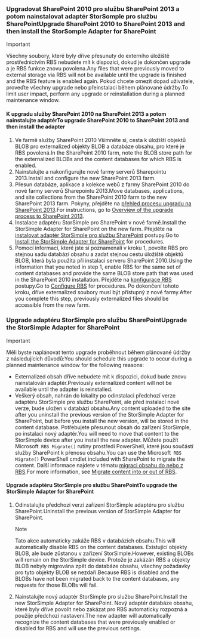 <!--author=SharS last changed: 9/17/15-->

### <a name="upgrade-sharepoint-2010-to-sharepoint-2013-and-then-install-the-storsomple-adapter-for-sharepoint"></a><span data-ttu-id="6ddd7-101">Upgradovat SharePoint 2010 pro službu SharePoint 2013 a potom nainstalovat adaptér StorSomple pro službu SharePoint</span><span class="sxs-lookup"><span data-stu-id="6ddd7-101">Upgrade SharePoint 2010 to SharePoint 2013 and then install the StorSomple Adapter for SharePoint</span></span>
> [!IMPORTANT]
> <span data-ttu-id="6ddd7-102">Všechny soubory, které byly dříve přesunuty do externího úložiště prostřednictvím RBS nebudete mít k dispozici, dokud je dokončen upgrade a je RBS funkce znovu povolena.</span><span class="sxs-lookup"><span data-stu-id="6ddd7-102">Any files that were previously moved to external storage via RBS will not be available until the upgrade is finished and the RBS feature is enabled again.</span></span> <span data-ttu-id="6ddd7-103">Pokud chcete omezit dopad uživatele, proveďte všechny upgrade nebo přeinstalaci během plánované údržby.</span><span class="sxs-lookup"><span data-stu-id="6ddd7-103">To limit user impact, perform any upgrade or reinstallation during a planned maintenance window.</span></span>
> 
> 

#### <a name="to-upgrade-sharepoint-2010-to-sharepoint-2013-and-then-install-the-adapter"></a><span data-ttu-id="6ddd7-104">K upgradu služby SharePoint 2010 na SharePoint 2013 a potom nainstalujte adaptér</span><span class="sxs-lookup"><span data-stu-id="6ddd7-104">To upgrade SharePoint 2010 to SharePoint 2013 and then install the adapter</span></span>
1. <span data-ttu-id="6ddd7-105">Ve farmě služby SharePoint 2010 Všimněte si, cesta k úložišti objektů BLOB pro externalized objekty BLOB a databáze obsahu, pro které je RBS povolená.</span><span class="sxs-lookup"><span data-stu-id="6ddd7-105">In the SharePoint 2010 farm, note the BLOB store path for the externalized BLOBs and the content databases for which RBS is enabled.</span></span> 
2. <span data-ttu-id="6ddd7-106">Nainstalujte a nakonfigurujte nové farmy serverů Sharepointu 2013.</span><span class="sxs-lookup"><span data-stu-id="6ddd7-106">Install and configure the new SharePoint 2013 farm.</span></span> 
3. <span data-ttu-id="6ddd7-107">Přesun databáze, aplikace a kolekce webů z farmy SharePoint 2010 do nové farmy serverů Sharepointu 2013.</span><span class="sxs-lookup"><span data-stu-id="6ddd7-107">Move databases, applications, and site collections from the SharePoint 2010 farm to the new SharePoint 2013 farm.</span></span> <span data-ttu-id="6ddd7-108">Pokyny, přejděte na [přehled procesu upgradu na SharePoint 2013](https://technet.microsoft.com/library/cc262483.aspx).</span><span class="sxs-lookup"><span data-stu-id="6ddd7-108">For instructions, go to [Overview of the upgrade process to SharePoint 2013](https://technet.microsoft.com/library/cc262483.aspx).</span></span>
4. <span data-ttu-id="6ddd7-109">Instalace adaptéru StorSimple pro SharePoint v nové farmě.</span><span class="sxs-lookup"><span data-stu-id="6ddd7-109">Install the StorSimple Adapter for SharePoint on the new farm.</span></span> <span data-ttu-id="6ddd7-110">Přejděte na [instalovat adaptér StorSimple pro službu SharePoint](#install-the-storsimple-adapter-for-sharepoint) postupy.</span><span class="sxs-lookup"><span data-stu-id="6ddd7-110">Go to [Install the StorSimple Adapter for SharePoint](#install-the-storsimple-adapter-for-sharepoint) for procedures.</span></span>
5. <span data-ttu-id="6ddd7-111">Pomocí informací, které jste si poznamenali v kroku 1, povolte RBS pro stejnou sadu databází obsahu a zadat stejnou cestu úložiště objektů BLOB, která byla použita při instalaci serveru SharePoint 2010.</span><span class="sxs-lookup"><span data-stu-id="6ddd7-111">Using the information that you noted in step 1, enable RBS for the same set of content databases and provide the same BLOB store path that was used in the SharePoint 2010 installation.</span></span> <span data-ttu-id="6ddd7-112">Přejděte na [konfigurace RBS](#configure-rbs) postupy.</span><span class="sxs-lookup"><span data-stu-id="6ddd7-112">Go to [Configure RBS](#configure-rbs) for procedures.</span></span> <span data-ttu-id="6ddd7-113">Po dokončení tohoto kroku, dříve externalized soubory musí být přístupný z nové farmy.</span><span class="sxs-lookup"><span data-stu-id="6ddd7-113">After you complete this step, previously externalized files should be accessible from the new farm.</span></span> 

### <a name="upgrade-the-storsimple-adapter-for-sharepoint"></a><span data-ttu-id="6ddd7-114">Upgrade adaptéru StorSimple pro službu SharePoint</span><span class="sxs-lookup"><span data-stu-id="6ddd7-114">Upgrade the StorSimple Adapter for SharePoint</span></span>
> [!IMPORTANT]
> <span data-ttu-id="6ddd7-115">Měli byste naplánovat tento upgrade proběhnout během plánované údržby z následujících důvodů:</span><span class="sxs-lookup"><span data-stu-id="6ddd7-115">You should schedule this upgrade to occur during a planned maintenance window for the following reasons:</span></span>
> 
> * <span data-ttu-id="6ddd7-116">Externalized obsah dříve nebudete mít k dispozici, dokud bude znovu nainstalován adaptér.</span><span class="sxs-lookup"><span data-stu-id="6ddd7-116">Previously externalized content will not be available until the adapter is reinstalled.</span></span>
> * <span data-ttu-id="6ddd7-117">Veškerý obsah, nahrán do lokality po odinstalaci předchozí verze adaptéru StorSimple pro službu SharePoint, ale před instalací nové verze, bude uložen v databázi obsahu.</span><span class="sxs-lookup"><span data-stu-id="6ddd7-117">Any content uploaded to the site after you uninstall the previous version of the StorSimple Adapter for SharePoint, but before you install the new version, will be stored in the content database.</span></span> <span data-ttu-id="6ddd7-118">Potřebujete přesunout obsah do zařízení StorSimple, po instalaci nový adaptér.</span><span class="sxs-lookup"><span data-stu-id="6ddd7-118">You will need to move that content to the StorSimple device after you install the new adapter.</span></span> <span data-ttu-id="6ddd7-119">Můžete použít Microsoft` RBS Migrate()` rutiny prostředí PowerShell, které jsou součástí služby SharePoint k přenosu obsahu.</span><span class="sxs-lookup"><span data-stu-id="6ddd7-119">You can use the Microsoft` RBS Migrate()` PowerShell cmdlet included with SharePoint to migrate the content.</span></span> <span data-ttu-id="6ddd7-120">Další informace najdete v tématu [migraci obsahu do nebo z RBS](https://technet.microsoft.com/library/ff628255.aspx).</span><span class="sxs-lookup"><span data-stu-id="6ddd7-120">For more information, see [Migrate content into or out of RBS](https://technet.microsoft.com/library/ff628255.aspx).</span></span> 
> 
> 

#### <a name="to-upgrade-the-storsimple-adapter-for-sharepoint"></a><span data-ttu-id="6ddd7-121">Upgrade adaptéru StorSimple pro službu SharePoint</span><span class="sxs-lookup"><span data-stu-id="6ddd7-121">To upgrade the StorSimple Adapter for SharePoint</span></span>
1. <span data-ttu-id="6ddd7-122">Odinstalujte předchozí verzi zařízení StorSimple adaptéru pro službu SharePoint.</span><span class="sxs-lookup"><span data-stu-id="6ddd7-122">Uninstall the previous version of StorSimple Adapter for SharePoint.</span></span>
   
   > [!NOTE]
   > <span data-ttu-id="6ddd7-123">Tato akce automaticky zakáže RBS v databázích obsahu.</span><span class="sxs-lookup"><span data-stu-id="6ddd7-123">This will automatically disable RBS on the content databases.</span></span> <span data-ttu-id="6ddd7-124">Existující objekty BLOB, ale bude zůstanou v zařízení StorSimple.</span><span class="sxs-lookup"><span data-stu-id="6ddd7-124">However, existing BLOBs will remain on the StorSimple device.</span></span> <span data-ttu-id="6ddd7-125">Protože je zakázán RBS a objekty BLOB nebyly migrována zpět do databáze obsahu, všechny požadavky pro tyto objekty BLOB se nezdaří.</span><span class="sxs-lookup"><span data-stu-id="6ddd7-125">Because RBS is disabled and the BLOBs have not been migrated back to the content databases, any requests for those BLOBs will fail.</span></span> 
   > 
   > 
2. <span data-ttu-id="6ddd7-126">Nainstalujte nový adaptér StorSimple pro službu SharePoint.</span><span class="sxs-lookup"><span data-stu-id="6ddd7-126">Install the new StorSimple Adapter for SharePoint.</span></span> <span data-ttu-id="6ddd7-127">Nový adaptér databáze obsahu, které byly dříve povolit nebo zakázat pro RBS automaticky rozpozná a použije předchozí nastavení.</span><span class="sxs-lookup"><span data-stu-id="6ddd7-127">The new adapter will automatically recognize the content databases that were previously enabled or disabled for RBS and will use the previous settings.</span></span>

